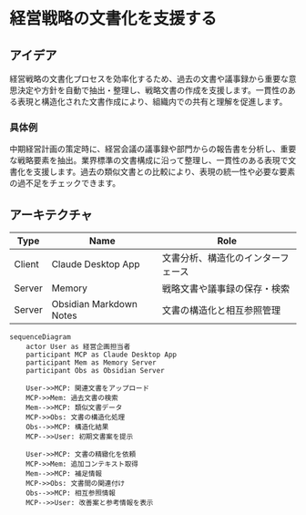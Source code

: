 # 経営戦略の文書化を支援する

## アイデア
経営戦略の文書化プロセスを効率化するため、過去の文書や議事録から重要な意思決定や方針を自動で抽出・整理し、戦略文書の作成を支援します。一貫性のある表現と構造化された文書作成により、組織内での共有と理解を促進します。<br>

### 具体例
中期経営計画の策定時に、経営会議の議事録や部門からの報告書を分析し、重要な戦略要素を抽出。業界標準の文書構成に沿って整理し、一貫性のある表現で文書化を支援します。過去の類似文書との比較により、表現の統一性や必要な要素の過不足をチェックできます。<br>

## アーキテクチャ
| Type | Name | Role |
|--|--|--|
| Client | Claude Desktop App | 文書分析、構造化のインターフェース |
| Server | Memory | 戦略文書や議事録の保存・検索 |
| Server | Obsidian Markdown Notes | 文書の構造化と相互参照管理 |

```mermaid
sequenceDiagram
    actor User as 経営企画担当者
    participant MCP as Claude Desktop App
    participant Mem as Memory Server
    participant Obs as Obsidian Server

    User->>MCP: 関連文書をアップロード
    MCP->>Mem: 過去文書の検索
    Mem-->>MCP: 類似文書データ
    MCP->>Obs: 文書の構造化処理
    Obs-->>MCP: 構造化結果
    MCP-->>User: 初期文書案を提示

    User->>MCP: 文書の精緻化を依頼
    MCP->>Mem: 追加コンテキスト取得
    Mem-->>MCP: 補足情報
    MCP->>Obs: 文書間の関連付け
    Obs-->>MCP: 相互参照情報
    MCP-->>User: 改善案と参考情報を表示
```
